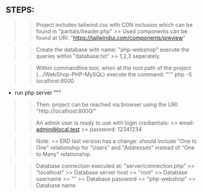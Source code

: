 
STEPS:
-----

>> Project includes tailwind.css with CDN inclusion which can be found in "partials/header.php"
    >> Used components can be found at URI: "https://tailwindui.com/components/preview"

>> Create the database with name: "php-webshop"
>> execute the queries within "database.txt"
    >> 1,2,3 seperately.

>> Within commandline tool, when at the root path of the project (.../WebShop-PHP-MySQL) execute the command:
"""
php -S localhost:8000
 - run php server
"""
>> Then: project can be reached via browser using the URI: "http://localhost:8000/"


>> An admin user is ready to use with login crediantials:
    >> email:    admin@local.test
    >> password: 12341234


>> Note:
    >> ERD last version has a change: should include "One to One" relationship for "Users" and "Addresses" instead of "One to Many" relationship.



>> Database connection executed at: "server/connection.php"
    >> "localhost"   >> Database server host
    >> "root"        >> Database username
    >> ""            >> Database password
    >> "php-webshop" >> Database name